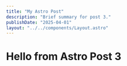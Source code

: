```yaml
---
title: "My Astro Post"
description: "Brief summary for post 3."
publishDate: "2025-04-01"
layout: "../../components/Layout.astro"
---
```

# Hello from Astro Post 3
